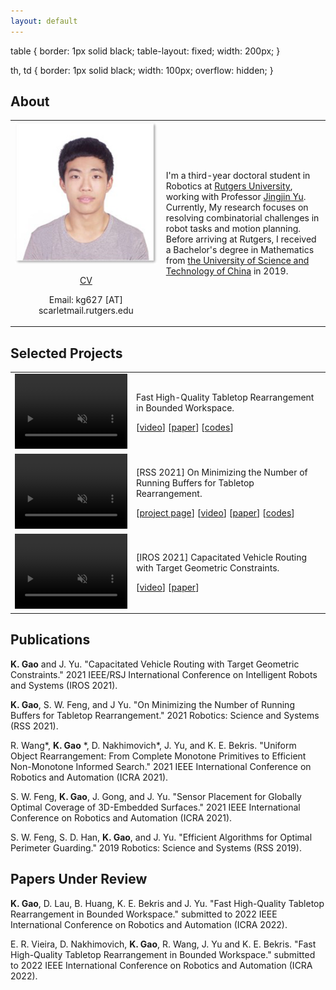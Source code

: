 ```yaml
---
layout: default
---
```

table {
  border: 1px solid black;
  table-layout: fixed;
  width: 200px;
}

th,
td {
  border: 1px solid black;
  width: 100px;
  overflow: hidden;
}
## About
<table>
  <tr>
    <td>
      <img width="1200" src="media/me.png" alt="me"/>
      <p align="center"><a href="Kai_Gao_CV.pdf">CV</a></p>
      <p align="center"> Email: kg627 [AT] scarletmail.rutgers.edu</p>
    </td>
    <td>
      <p> I'm a third-year doctoral student in Robotics at <a href="https://www.rutgers.edu/">Rutgers University</a>, working with Professor <a href="https://arc-l.github.io/">Jingjin Yu</a>. Currently, My research focuses on resolving combinatorial challenges in robot tasks and motion planning. Before arriving at Rutgers, I received a Bachelor's degree in Mathematics from <a href="http://en.ustc.edu.cn/"> the University of Science and Technology of China</a> in 2019.</p>
    </td>
  </tr>
</table>


## Selected Projects
<table>
  <tr>
    <td>
      <video width="180" height="120" autoplay muted loop>
          <source src="https://user-images.githubusercontent.com/53358252/140593972-e803b282-1116-4a70-8777-70d2f5716515.mp4" type="video/mp4"> 
          <p>Your browser does not support the video tag.</p>
      </video>
    </td>
    <td>
      <p>Fast High-Quality Tabletop Rearrangement in Bounded Workspace.</p>
      <p>[<a href="media/ICRA_2022_TRLB_accompanying_video_compressed.mp4">video</a>]
      [<a href="https://arxiv.org/abs/2110.12325">paper</a>]
      [<a href="https://github.com/arc-l/TRLBr">codes</a>]</p>
    </td>
  </tr>
  <tr>
    <td>
      <video width="180" height="120" autoplay muted loop>
          <source src="media/labeled_smaller_web.mp4" type="video/mp4"> 
          <p>Your browser does not support the video tag.</p>
      </video>
    </td>
    <td>
      <p>[RSS 2021] On Minimizing the Number of Running Buffers for Tabletop Rearrangement.</p>
      <p>[<a href="https://arc-l.github.io/pages/kai-rss-21.html">project page</a>]
      [<a href="https://www.youtube.com/watch?v=hbD-cumF_H4">video</a>]
      [<a href="http://www.roboticsproceedings.org/rss17/p033.pdf">paper</a>]
      [<a href="https://github.com/arc-l/running-buffer">codes</a>]</p>
    </td>
  </tr>
  <tr>
    <td>      
      <video width="180" height="120" autoplay muted loop>
          <source src="https://user-images.githubusercontent.com/53358252/140593951-786298ca-7a7c-4cea-baf3-624ab57a1324.mp4" type="video/mp4"> 
          <p>Your browser does not support the video tag.</p>
      </video>
    </td>
    <td>
      <p>[IROS 2021] Capacitated Vehicle Routing with Target Geometric Constraints.</p>
      <p>[<a href="media/iros_pre_recorded_video_v3_compressed.mp4">video</a>]
      [<a href="https://arxiv.org/pdf/2107.10382.pdf">paper</a>]</p>
    </td>
  </tr>
</table>


## Publications

**K. Gao** and J. Yu. "Capacitated Vehicle Routing with Target Geometric Constraints." 2021 IEEE/RSJ International Conference on Intelligent Robots and Systems (IROS 2021).

**K. Gao**, S. W. Feng, and J Yu. "On Minimizing the Number of Running Buffers for Tabletop Rearrangement." 2021 Robotics: Science and Systems (RSS 2021).

R. Wang\*, **K. Gao** \*, D. Nakhimovich\*, J. Yu, and K. E. Bekris. "Uniform Object Rearrangement: From Complete Monotone Primitives to Efficient Non-Monotone Informed Search." 2021 IEEE International Conference on Robotics and Automation (ICRA 2021).

S. W. Feng, **K. Gao**, J. Gong, and J. Yu. "Sensor Placement for Globally Optimal Coverage of 3D-Embedded Surfaces." 2021 IEEE International Conference on Robotics and Automation (ICRA 2021).

S. W. Feng, S. D. Han, **K. Gao**, and J. Yu. "Efficient Algorithms for Optimal Perimeter Guarding." 2019 Robotics: Science and Systems (RSS 2019).


## Papers Under Review
**K. Gao**, D. Lau, B. Huang, K. E. Bekris and J. Yu. "Fast High-Quality Tabletop Rearrangement in Bounded Workspace." submitted to 2022 IEEE International Conference on Robotics and Automation (ICRA 2022).

E. R. Vieira, D. Nakhimovich, **K. Gao**, R. Wang, J. Yu and K. E. Bekris. "Fast High-Quality Tabletop Rearrangement in Bounded Workspace." submitted to 2022 IEEE International Conference on Robotics and Automation (ICRA 2022).



